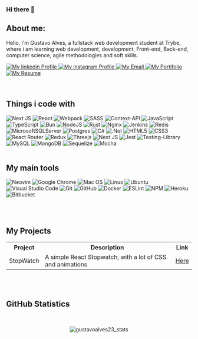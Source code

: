 ### Hi there 👋

<h2>About me:</h2>
<p>Hello, i'm Gustavo Alves, a fullstack web development student at Trybe, where i am learning web development, development, Front-end, Back-end, computer science, agile methodologies and soft skills.
</p>
<a href="https://www.linkedin.com/in/gumiyazaki/">
  <img alt="My linkedin Profile" src="https://img.shields.io/badge/linkedin-%230077B5.svg?style=for-the-badge&logo=linkedin&logoColor=white">
</a>
<a href="https://www.instagram.com/gustavoalves233/">
  <img alt="My instagram Profile" src="https://img.shields.io/badge/@gustavoalves233-%23E4405F.svg?style=for-the-badge&logo=Instagram&logoColor=white">
</a>
<a href="mailto:gustavoalves388@gmail.com">
  <img alt="My Email" src="https://img.shields.io/badge/Gmail-D14836?style=for-the-badge&logo=gmail&logoColor=white">
</a>
<a href="https://gustavomiyazaki.vercel.app/">
  <img alt="My Portifolio" src="https://img.shields.io/badge/Portfolio-%23000000.svg?style=for-the-badge&logo=firefox&logoColor=#FF7139">
</a>
<a href="https://drive.google.com/file/d/1z-ud_QgHWqkob3UTboonBFoY-ExQi-3o/view?usp=sharing">
  <img alt="My Resume" src="https://img.shields.io/badge/curriculum-%2300599C.svg?style=for-the-badge&logo=c&logoColor=white">
</a>
<br>
<br>
<br>


<h2>Things i code with</h2>

![Next JS](https://img.shields.io/badge/Next-black?style=for-the-badge&logo=next.js&logoColor=white)
![React](https://img.shields.io/badge/react-%2320232a.svg?style=for-the-badge&logo=react&logoColor=%2361DAFB)
![Webpack](https://img.shields.io/badge/webpack-%238DD6F9.svg?style=for-the-badge&logo=webpack&logoColor=black)
![SASS](https://img.shields.io/badge/SASS-hotpink.svg?style=for-the-badge&logo=SASS&logoColor=white)
![Context-API](https://img.shields.io/badge/Context--Api-000000?style=for-the-badge&logo=react)
![JavaScript](https://img.shields.io/badge/javascript-%23323330.svg?style=for-the-badge&logo=javascript&logoColor=%23F7DF1E)
![TypeScript](https://img.shields.io/badge/typescript-%23007ACC.svg?style=for-the-badge&logo=typescript&logoColor=white)
![Bun](https://img.shields.io/badge/Bun-%23000000.svg?style=for-the-badge&logo=bun&logoColor=white)
![NodeJS](https://img.shields.io/badge/node.js-6DA55F?style=for-the-badge&logo=node.js&logoColor=white)
![Rust](https://img.shields.io/badge/rust-%23000000.svg?style=for-the-badge&logo=rust&logoColor=white)
![Nginx](https://img.shields.io/badge/nginx-%23009639.svg?style=for-the-badge&logo=nginx&logoColor=white)
![Jenkins](https://img.shields.io/badge/jenkins-%232C5263.svg?style=for-the-badge&logo=jenkins&logoColor=white)
![Redis](https://img.shields.io/badge/redis-%23DD0031.svg?style=for-the-badge&logo=redis&logoColor=white)
![MicrosoftSQLServer](https://img.shields.io/badge/Microsoft%20SQL%20Server-CC2927?style=for-the-badge&logo=microsoft%20sql%20server&logoColor=white)
![Postgres](https://img.shields.io/badge/postgres-%23316192.svg?style=for-the-badge&logo=postgresql&logoColor=white)
![C#](https://img.shields.io/badge/c%23-%23239120.svg?style=for-the-badge&logo=csharp&logoColor=white)
![.Net](https://img.shields.io/badge/.NET-5C2D91?style=for-the-badge&logo=.net&logoColor=white)
![HTML5](https://img.shields.io/badge/html5-%23E34F26.svg?style=for-the-badge&logo=html5&logoColor=white)
![CSS3](https://img.shields.io/badge/css3-%231572B6.svg?style=for-the-badge&logo=css3&logoColor=white)
![React Router](https://img.shields.io/badge/React_Router-CA4245?style=for-the-badge&logo=react-router&logoColor=white)
![Redux](https://img.shields.io/badge/redux-%23593d88.svg?style=for-the-badge&logo=redux&logoColor=white)
![Threejs](https://img.shields.io/badge/threejs-black?style=for-the-badge&logo=three.js&logoColor=white)
![Next JS](https://img.shields.io/badge/Next-black?style=for-the-badge&logo=next.js&logoColor=white)
![Jest](https://img.shields.io/badge/-jest-%23C21325?style=for-the-badge&logo=jest&logoColor=white)
![Testing-Library](https://img.shields.io/badge/-TestingLibrary-%23E33332?style=for-the-badge&logo=testing-library&logoColor=white)
![MySQL](https://img.shields.io/badge/mysql-%2300f.svg?style=for-the-badge&logo=mysql&logoColor=white)
![MongoDB](https://img.shields.io/badge/MongoDB-%234ea94b.svg?style=for-the-badge&logo=mongodb&logoColor=white)
![Sequelize](https://img.shields.io/badge/Sequelize-52B0E7?style=for-the-badge&logo=Sequelize&logoColor=white)
![Mocha](https://img.shields.io/badge/-mocha-%238D6748?style=for-the-badge&logo=mocha&logoColor=white)
<br>
<br>

<h2>My main tools</h2>

![Neovim](https://img.shields.io/badge/NeoVim-%2357A143.svg?&style=for-the-badge&logo=neovim&logoColor=white)
![Google Chrome](https://img.shields.io/badge/Google%20Chrome-4285F4?style=for-the-badge&logo=GoogleChrome&logoColor=white)
![Mac OS](https://img.shields.io/badge/mac%20os-000000?style=for-the-badge&logo=macos&logoColor=F0F0F0)
![Linux](https://img.shields.io/badge/Linux-FCC624?style=for-the-badge&logo=linux&logoColor=black)
![Ubuntu](https://img.shields.io/badge/Ubuntu-E95420?style=for-the-badge&logo=ubuntu&logoColor=white)
![Visual Studio Code](https://img.shields.io/badge/Visual%20Studio%20Code-0078d7.svg?style=for-the-badge&logo=visual-studio-code&logoColor=white)
![Git](https://img.shields.io/badge/git-%23F05033.svg?style=for-the-badge&logo=git&logoColor=white)
![GitHub](https://img.shields.io/badge/github-%23121011.svg?style=for-the-badge&logo=github&logoColor=white)
![Docker](https://img.shields.io/badge/docker-%230db7ed.svg?style=for-the-badge&logo=docker&logoColor=white)
![ESLint](https://img.shields.io/badge/ESLint-4B3263?style=for-the-badge&logo=eslint&logoColor=white)
![NPM](https://img.shields.io/badge/NPM-%23000000.svg?style=for-the-badge&logo=npm&logoColor=white)
![Heroku](https://img.shields.io/badge/heroku-%23430098.svg?style=for-the-badge&logo=heroku&logoColor=white)
![Bitbucket](https://img.shields.io/badge/bitbucket-%230047B3.svg?style=for-the-badge&logo=bitbucket&logoColor=white)

<br>
<br>

<h2>My Projects</h2>
<table align="center">
  <tr>
    <th>Project</th>
    <th>Description</th>
    <th>Link</th>
  </tr>
  <tr>
  <td>StopWatch</td>
  <td>A simple React Stopwatch, with a lot of CSS and animations</td>
  <td><a href="https://gustavoalves23.github.io/stopwatch/">Here</a></td>
  </tr>
</table>
<br>
<br>

<h2>GitHub Statistics</h2>


<br>
<p align="center"> <img src="https://github-readme-stats.vercel.app/api?username=gustavoalves23&show_icons=true&theme=gotham" alt="gustavoalves23_stats" />
